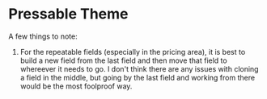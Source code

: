 Pressable Theme
===============

A few things to note:

1. For the repeatable fields (especially in the pricing area), it is best to build a new field from the last field and then move that field to whereever it needs to go. I don't think there are any issues with cloning a field in the middle, but going by the last field and working from there would be the most foolproof way.
